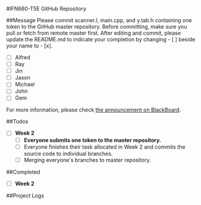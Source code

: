 #IFN660-T5E GitHub Repository

##Message
Please commit scanner.l, main.cpp, and y.tab.h containing one token to the GitHub master repository. Before committing, make sure you pull or fetch from remote master first. After editing and commit, please update the README.md to indicate your completion by changing - [ ] beside your name to - [x].
- [ ] Alfred
- [ ] Ray
- [ ] Jin
- [ ] Jason
- [ ] Michael
- [ ] John
- [ ] Gem

For more information, please check [the announcement on BlackBoard](https://blackboard.qut.edu.au/webapps/blackboard/execute/announcement?method=search&context=course_entry&course_id=_133133_1&handle=announcements_entry&mode=view).

##Todos
- [ ] **Week 2**
	- [ ] **Everyone submits one token to the master repository.**
	- [ ] Everyone finishes their task allocated in Week 2 and commits the source code to individual branches.
	- [ ] Merging everyone's branches to master repository.

##Completed
- [ ] **Week 2**

##Project Logs
